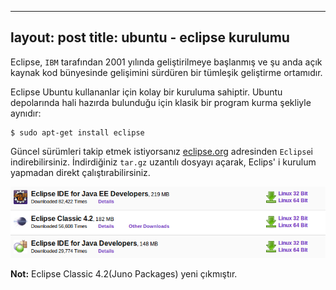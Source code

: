 ----
layout: post
title: ubuntu - eclipse kurulumu
----


Eclipse, `IBM` tarafından 2001 yılında geliştirilmeye başlanmış ve şu anda açık kaynak kod bünyesinde gelişimini sürdüren bir tümleşik geliştirme ortamıdır.

Eclipse Ubuntu kullananlar için kolay bir kuruluma sahiptir. Ubuntu depolarında hali hazırda bulunduğu için klasik bir program kurma şekliyle aynıdır:
	
	$ sudo apt-get install eclipse

Güncel sürümleri takip etmek istiyorsanız [eclipse.org](http://www.eclipse.org/downloads/) adresinden `Eclipse`i indirebilirsiniz. İndirdiğiniz `tar.gz` uzantılı dosyayı açarak, Eclips' i kurulum yapmadan direkt çalıştırabilirsiniz.

![eclipse](https://github.com/gceylan/gceylan.github.com/raw/b3caf3f69fdf69f654873983f78aef161b89e3a1/images/eclipse.png)

**Not:** Eclipse Classic 4.2(Juno Packages) yeni çıkmıştır.
